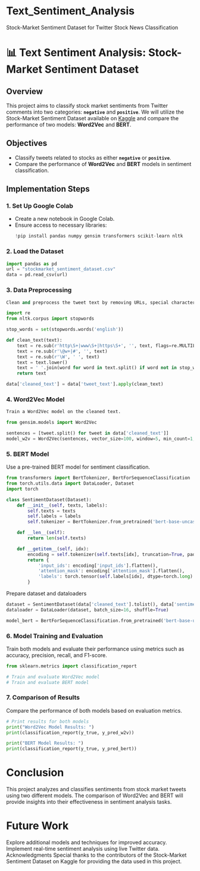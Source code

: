 # Text_Sentiment_Analysis
Stock-Market Sentiment Dataset for Twitter Stock News Classification

# 📊 Text Sentiment Analysis: Stock-Market Sentiment Dataset

## Overview
This project aims to classify stock market sentiments from Twitter comments into two categories: **`negative`** and **`positive`**. We will utilize the Stock-Market Sentiment Dataset available on [Kaggle](http://www.kaggle.com/datasets/yash612/stockmarket-sentiment-dataset) and compare the performance of two models: **Word2Vec** and **BERT**.

## Objectives
- Classify tweets related to stocks as either **`negative`** or **`positive`**.
- Compare the performance of **Word2Vec** and **BERT** models in sentiment classification.

## Implementation Steps

### 1. Set Up Google Colab
- Create a new notebook in Google Colab.
- Ensure access to necessary libraries:
  ```python
  !pip install pandas numpy gensim transformers scikit-learn nltk
  ```
### 2. Load the Dataset
  ```python
  import pandas as pd
  url = "stockmarket_sentiment_dataset.csv"
  data = pd.read_csv(url)
  ```

### 3. Data Preprocessing
  ```python
  Clean and preprocess the tweet text by removing URLs, special characters, and stop words.

  import re
  from nltk.corpus import stopwords
  
  stop_words = set(stopwords.words('english'))
  
  def clean_text(text):
      text = re.sub(r'http\S+|www\S+|https\S+', '', text, flags=re.MULTILINE)
      text = re.sub(r'\@w+|#', '', text)
      text = re.sub(r'\W', ' ', text)
      text = text.lower()
      text = ' '.join(word for word in text.split() if word not in stop_words)
      return text
  
  data['cleaned_text'] = data['tweet_text'].apply(clean_text)
  ```
### 4. Word2Vec Model
  ```python
  Train a Word2Vec model on the cleaned text.
  
  from gensim.models import Word2Vec
  
  sentences = [tweet.split() for tweet in data['cleaned_text']]
  model_w2v = Word2Vec(sentences, vector_size=100, window=5, min_count=1, workers=4)
  ```
### 5. BERT Model
Use a pre-trained BERT model for sentiment classification.
  ```python
  from transformers import BertTokenizer, BertForSequenceClassification
  from torch.utils.data import DataLoader, Dataset
  import torch
  
  class SentimentDataset(Dataset):
      def __init__(self, texts, labels):
          self.texts = texts
          self.labels = labels
          self.tokenizer = BertTokenizer.from_pretrained('bert-base-uncased')
  
      def __len__(self):
          return len(self.texts)
  
      def __getitem__(self, idx):
          encoding = self.tokenizer(self.texts[idx], truncation=True, padding='max_length', return_tensors='pt')
          return {
              'input_ids': encoding['input_ids'].flatten(),
              'attention_mask': encoding['attention_mask'].flatten(),
              'labels': torch.tensor(self.labels[idx], dtype=torch.long)
          }
  ```
Prepare dataset and dataloaders
  ```python
  dataset = SentimentDataset(data['cleaned_text'].tolist(), data['sentiment'].tolist())
  dataloader = DataLoader(dataset, batch_size=16, shuffle=True)
  
  model_bert = BertForSequenceClassification.from_pretrained('bert-base-uncased', num_labels=2)
  ```
### 6. Model Training and Evaluation
Train both models and evaluate their performance using metrics such as accuracy, precision, recall, and F1-score.
  ```python
  from sklearn.metrics import classification_report
  
  # Train and evaluate Word2Vec model
  # Train and evaluate BERT model
  ```
### 7. Comparison of Results
Compare the performance of both models based on evaluation metrics.
  ```python
# Print results for both models
  print("Word2Vec Model Results: ")
  print(classification_report(y_true, y_pred_w2v))
  
  print("BERT Model Results: ")
  print(classification_report(y_true, y_pred_bert))
  ```
# Conclusion
This project analyzes and classifies sentiments from stock market tweets using two different models. The comparison of Word2Vec and BERT will provide insights into their effectiveness in sentiment analysis tasks.

# Future Work
Explore additional models and techniques for improved accuracy.
Implement real-time sentiment analysis using live Twitter data.
Acknowledgments
Special thanks to the contributors of the Stock-Market Sentiment Dataset on Kaggle for providing the data used in this project.
